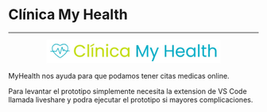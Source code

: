 # Clínica My Health
***
<p align="center">
 <img src="myhealthmd.jpeg" width="350" alt="accessibility text">
 
</p>

MyHealth nos ayuda para que podamos tener citas medicas online.

Para levantar el prototipo simplemente necesita la extension de VS Code llamada liveshare y podra ejecutar el prototipo si mayores complicaciones.
